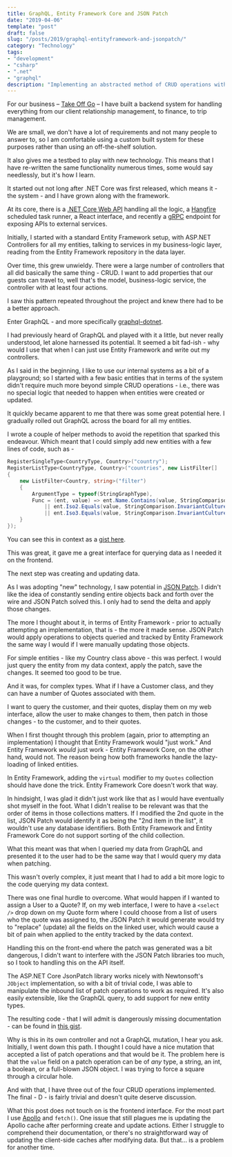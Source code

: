 ```yaml
---
title: GraphQL, Entity Framework Core and JSON Patch
date: "2019-04-06"
template: "post"
draft: false
slug: "/posts/2019/graphql-entityframework-and-jsonpatch/"
category: "Technology"
tags:
- "development"
- "csharp"
- ".net"
- "graphql"
description: "Implementing an abstracted method of CRUD operations with GraphQL, Entity Framework Core and JSON Patch"
---
```

For our business – [Take Off Go](https://www.takeoffgo.com/) – I have built a backend system for handling everything from our client relationship management, to finance, to trip management.

We are small, we don't have a lot of requirements and not many people to answer to, so I am comfortable using a custom built system for these purposes rather than using an off-the-shelf solution.

It also gives me a testbed to play with new technology.  This means that I have re-written the same functionality numerous times, some would say needlessly, but it's how I learn.

It started out not long after .NET Core was first released, which means it - the system - and I have grown along with the framework.

At its core, there is a [.NET Core Web API](https://dotnet.microsoft.com/) handling all the logic, a [Hangfire](https://www.hangfire.io/) scheduled task runner, a React interface, and recently a [gRPC](https://grpc.io/) endpoint for exposing APIs to external services.

Initially, I started with a standard Entity Framework setup, with ASP.NET Controllers for all my entities, talking to services in my business-logic layer, reading from the Entity Framework repository in the data layer.

Over time, this grew unwieldy.  There were a large number of controllers that all did basically the same thing - CRUD.  I want to add properties that our guests can travel to, well that's the model, business-logic service, the controller with at least four actions.

I saw this pattern repeated throughout the project and knew there had to be a better approach.

Enter GraphQL - and more specifically [graphql-dotnet](https://graphql-dotnet.github.io/).

I had previously heard of GraphQL and played with it a little, but never really understood, let alone harnessed its potential.  It seemed a bit fad-ish - why would I use that when I can just use Entity Framework and write out my controllers.

As I said in the beginning, I like to use our internal systems as a bit of a playground; so I started with a few basic entities that in terms of the system didn't require much more beyond simple CRUD operations - i.e., there was no special logic that needed to happen when entities were created or updated.

It quickly became apparent to me that there was some great potential here.  I gradually rolled out GraphQL across the board for all my entities.

I wrote a couple of helper methods to avoid the repetition that sparked this endeavour.  Which meant that I could simply add new entities with a few lines of code, such as -

```csharp
RegisterSingleType<CountryType, Country>("country");
RegisterListType<CountryType, Country>("countries", new ListFilter[]
{
    new ListFilter<Country, string>("filter")
    {
        ArgumentType = typeof(StringGraphType),
        Func = (ent, value) => ent.Name.Contains(value, StringComparison.InvariantCultureIgnoreCase)
            || ent.Iso2.Equals(value, StringComparison.InvariantCultureIgnoreCase)
            || ent.Iso3.Equals(value, StringComparison.InvariantCultureIgnoreCase)
    }
});
```

You can see this in context as a [gist here](https://gist.github.com/brendanmckenzie/2b964194229fd36bbe28c5c946d9da80#file-myquery-cs).

This was great, it gave me a great interface for querying data as I needed it on the frontend.

The next step was creating and updating data.

As I was adopting "new" technology, I saw potential in [JSON Patch](http://jsonpatch.com/).  I didn't like the idea of constantly sending entire objects back and forth over the wire and JSON Patch solved this.  I only had to send the delta and apply those changes.

The more I thought about it, in terms of Entity Framework - prior to actually attempting an implementation, that is - the more it made sense.  JSON Patch would apply operations to objects queried and tracked by Entity Framework the same way I would if I were manually updating those objects.

For simple entities - like my Country class above - this was perfect.  I would just query the entity from my data context, apply the patch, save the changes.  It seemed too good to be true.

And it was, for complex types.  What if I have a Customer class, and they can have a number of Quotes associated with them.

I want to query the customer, and their quotes, display them on my web interface, allow the user to make changes to them, then patch in those changes - to the customer, and to their quotes.

When I first thought through this problem (again, prior to attempting an implementation) I thought that Entity Framework would "just work."  And Entity Framework _would_ just work - Entity Framework Core, on the other hand, would not.  The reason being how both frameworks handle the lazy-loading of linked entities.

In Entity Framework, adding the `virtual` modifier to my `Quotes` collection should have done the trick.  Entity Framework Core doesn't work that way.

In hindsight, I was glad it didn't just work like that as I would have eventually shot myself in the foot.  What I didn't realise to be relevant was that the order of items in those collections matters.  If I modified the 2nd quote in the list, JSON Patch would identify it as being the "2nd item in the list", it wouldn't use any database identifiers.  Both Entity Framework and Entity Framework Core do not support sorting of the child collection.

What this meant was that when I queried my data from GraphQL and presented it to the user had to be the same way that I would query my data when patching.

This wasn't overly complex, it just meant that I had to add a bit more logic to the code querying my data context.

There was one final hurdle to overcome.  What would happen if I wanted to assign a User to a Quote?  If, on my web interface, I were to have a `<select />` drop down on my Quote form where I could choose from a list of users who the quote was assigned to, the JSON Patch it would generate would try to "replace" (update) all the fields on the linked user, which would cause a bit of pain when applied to the entity tracked by the data context.

Handling this on the front-end where the patch was generated was a bit dangerous, I didn't want to interfere with the JSON Patch libraries too much, so I took to handling this on the API itself.

The ASP.NET Core JsonPatch library works nicely with Newtonsoft's `JObject` implementation, so with a bit of trivial code, I was able to manipulate the inbound list of patch operations to work as required.  It's also easily extensible, like the GraphQL query, to add support for new entity types.

The resulting code - that I will admit is dangerously missing documentation - can be found in [this gist](https://gist.github.com/brendanmckenzie/a50f4eb7d5913372d01fef8e73c5dc9b).

Why is this in its own controller and not a GraphQL mutation, I hear you ask.  Initially, I went down this path.  I thought I could have a nice mutation that accepted a list of patch operations and that would be it.  The problem here is that the `value` field on a patch operation can be of _any_ type, a string, an int, a boolean, or a full-blown JSON object.  I was trying to force a square through a circular hole.

And with that, I have three out of the four CRUD operations implemented.  The final - D - is fairly trivial and doesn't quite deserve discussion.

What this post does not touch on is the frontend interface.  For the most part I use [Apollo](https://www.apollographql.com/docs/react/) and `fetch()`.  One issue that still plagues me is updating the Apollo cache after performing create and update actions.  Either I struggle to comprehend their documentation, or there's no straightforward way of updating the client-side caches after modifying data.  But that... is a problem for another time.